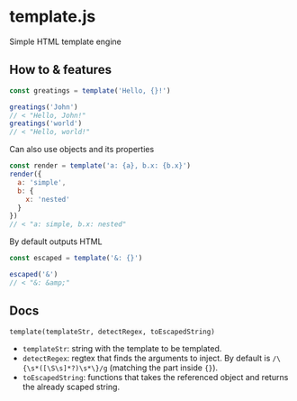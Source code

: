# template.js
Simple HTML template engine

## How to & features
```js
const greatings = template('Hello, {}!')

greatings('John')
// < "Hello, John!"
greatings('world')
// < "Hello, world!"
```

Can also use objects and its properties

```js
const render = template('a: {a}, b.x: {b.x}')
render({
  a: 'simple',
  b: {
    x: 'nested'
  }
})
// < "a: simple, b.x: nested"
```

By default outputs HTML

```js
const escaped = template('&: {}')

escaped('&')
// < "&: &amp;"
```

## Docs
`template(templateStr, detectRegex, toEscapedString)`
 - `templateStr`: string with the template to be templated.
 - `detectRegex`: regtex that finds the arguments to inject. By default is `/\{\s*([\S\s]*?)\s*\}/g` (matching the part inside `{}`).
 - `toEscapedString`: functions that takes the referenced object and returns the already scaped string.
